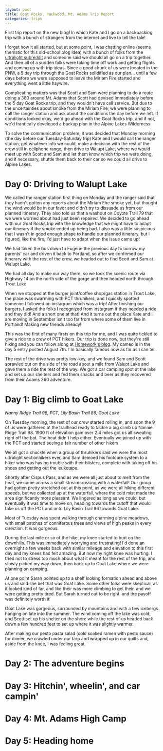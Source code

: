 ```yaml
---
layout: post
title: Goat Rocks, Packwood, Mt. Adams Trip Report
categories: trips
---
```


First trip report on the new blog! In which Kate and I go on a backpacking trip with a bunch of strangers from the internet and live to tell the tale!

I forget how it all started, but at some point, I was chatting online (seems thematic for this old-school blog idea) with a bunch of folks from the [ultralight subreddit](https://www.reddit.com/r/ultralight) and someone said we should all go on a trip together. And then all of a sudden folks were taking time off work and getting flights and coming up with trip ideas. Since a good chunk of us were located in the PNW, a 5 day trip through the Goat Rocks solidified as our plan... until a few days before we were supposed to leave the Miriam Fire started and everything went a little haywire.

Complicating matters was that Scott and Sam were planning to do a route doing a 360 around Mt. Adams that Scott had devised immediately before the 5 day Goat Rocks trip, and they wouldn't have cell service. But due to the uncertainties about smoke from the Miriam Fire, we were planning to call the ranger station and ask about the conditions the day before we left. If conditions looked okay, we'd go ahead with the Goat Rocks trip, and if not, we'd frantically developed a backup plan in the Alpine Lakes Wilderness.

To solve the communication problem, it was decided that Monday morning (the day before our Tuesday-Saturday trip) Kate and I would call the ranger station, get whatever info we could, make a decision with the rest of the crew still in cellphone range, then drive to Walupt Lake, where we would meet up with Scott and Sam and let them know which trip we were doing, and if necessary, shuttle them back to their car so we could all drive to Alpine Lakes.

# Day 0: Driving to Walupt Lake

We called the ranger station first thing on Monday and the ranger said that they hadn't gotten any reports about the Miriam Fire smoke yet, but thought the wind would be in our favor and didn't try to dissuade us from our planned itinerary. They also told us that a washout on Coyote Trail 79 that we were worried about had just been repaired. We decided to go ahead with our Goat Rocks trip with the knowledge that we might have to adapt our itinerary if the smoke ended up being bad. I also was a little suspicious that I wasn't in good enough shape to handle our planned itinerary, but I figured, like the fire, I'd just have to adapt when the issue came up!

We had taken the bus down to Eugene the previous day to borrow my parents' car and driven it back to Portland, so after we confirmed our itinerary with the rest of the crew, we headed out to find Scott and Sam at Walupt Lake.

We had all day to make our way there, so we took the scenic route via Highway 14 on the north side of the gorge and then headed north through Trout Lake.

When we stopped at the burger joint/coffee shop/gas station in Trout Lake, the place was swarming with PCT thruhikers, and I quickly spotted someone I followed on instagram which was a trip! After finishing our burgers, I asked the folks I recognized from instagram if they needed a ride and they did! And a short one at that! And it turns out the place Kate and I are moving in September isn't too far from where some of them live in Portland! Making new friends already!

This was the first of many firsts on this trip for me, and I was quite tickled to give a ride to a crew of PCT hikers. Our trip is done now, but they're still hiking and you can follow along at [Homework's blog](http://www.soletosoil.com). My cameo is in the day 5 entry posted August 7th. I'm basically famous now as far as I can tell.

The rest of the drive was pretty low-key, and we found Sam and Scott sprawled out on the side of the road about a mile from Walupt Lake and gave them a ride the rest of the way. We got a car camping spot at the lake and set up our shelters and fed them snacks and beer as they recovered from their Adams 360 adventure.

# Day 1: Big climb to Goat Lake

*Nanny Ridge Trail 98, PCT, Lily Basin Trail 86, Goat Lake*

On Tuesday morning, the rest of our crew started rolling in, and soon the 9 of us were gathered at the trailhead ready to tackle a big climb up Nannie Ridge Trail 98. 1900 ft of elevation gain over 2.4 miles got us all sweating right off the bat. The heat didn't help either. Eventually we joined up with the PCT and started seeing a fair number of other hikers.

We all got a chuckle when a group of thruhikers said we were the most ultralight sectionhikers ever, and Sam demoed his footcare system to a hiker who was having trouble with their blisters, complete with taking off his shoes and getting out the leukotape.

Shortly after Cispus Pass, and as we were all just about to melt from the heat, we came across a small streamcrossing with a waterfall! Our group had gotten pretty stretched out at this point, as we were all hiking different speeds, but we collected up at the waterfall, where the cold mist made the area significantly more pleasant. We lingered as long as we could, but eventually it was time to move on, heading towards the cutoff that would take us off the PCT and onto Lily Basin Trail 86 towards Goat Lake.

Most of Tuesday was spent walking through charming alpine meadows, with small patches of conniferous trees and views of high peaks in every direction. It was gorgeous.

During the last mile or so of the hike, my knee started to hurt on the downhills. This was immediately worrying and frustrating! I'd done an overnight a few weeks back with similar mileage and elevation to this first day and my knees had felt amazing. But now my right knee was hurting. I tried not to stress too much about what it meant for the rest of the trip, and slowly picked my way down, then back up to Goat Lake where we were planning on camping.

At one point Sarah pointed up to a shelf looking formation ahead and above us and said she bet that was Goat Lake. Some other folks were skeptical, as it looked kind of far, and like their was more climbing to get their, and we were getting pretty tired. But Sarah turned out to be right, and the payoff was definitely worth it!

Goat Lake was gorgeous, surrounded by mountains and with a few icebergs hanging on late into the summer. The wind coming off the lake was cold, and Scott set up his shelter on the shore while the rest of us headed back down a few hundred feet to set up where it was slightly warmer.

After making our pesto pasta salad (cold soaked ramen with pesto sauce) for dinner, we crawled under our tarp and wrapped up in our quilts and, aside from the knee, I was feeling great.

# Day 2: The adventure begins

# Day 3: Hitchin', wheelin', and car campin'

# Day 4: Mt. Adams High Camp

# Day 5: Heading home
